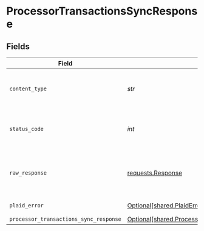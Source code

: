 # ProcessorTransactionsSyncResponse


## Fields

| Field                                                                                                          | Type                                                                                                           | Required                                                                                                       | Description                                                                                                    |
| -------------------------------------------------------------------------------------------------------------- | -------------------------------------------------------------------------------------------------------------- | -------------------------------------------------------------------------------------------------------------- | -------------------------------------------------------------------------------------------------------------- |
| `content_type`                                                                                                 | *str*                                                                                                          | :heavy_check_mark:                                                                                             | HTTP response content type for this operation                                                                  |
| `status_code`                                                                                                  | *int*                                                                                                          | :heavy_check_mark:                                                                                             | HTTP response status code for this operation                                                                   |
| `raw_response`                                                                                                 | [requests.Response](https://requests.readthedocs.io/en/latest/api/#requests.Response)                          | :heavy_check_mark:                                                                                             | Raw HTTP response; suitable for custom response parsing                                                        |
| `plaid_error`                                                                                                  | [Optional[shared.PlaidError]](../../models/shared/plaiderror.md)                                               | :heavy_minus_sign:                                                                                             | Error response                                                                                                 |
| `processor_transactions_sync_response`                                                                         | [Optional[shared.ProcessorTransactionsSyncResponse]](../../models/shared/processortransactionssyncresponse.md) | :heavy_minus_sign:                                                                                             | OK                                                                                                             |